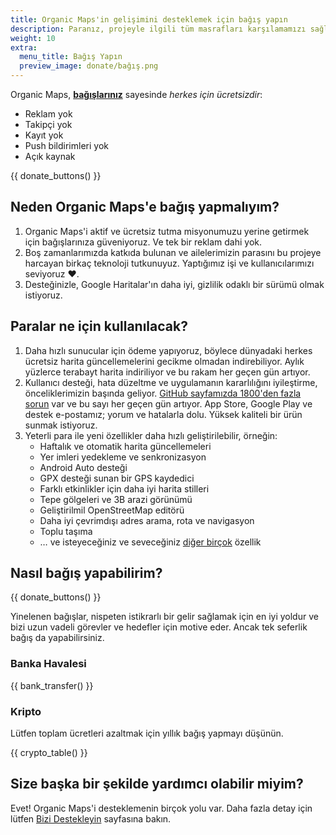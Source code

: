 ```yaml
---
title: Organic Maps'in gelişimini desteklemek için bağış yapın
description: Paranız, projeyle ilgili tüm masrafları karşılamamızı sağlıyor ve Organic Maps'i iyileştirmemiz için bizi motive ediyor.
weight: 10
extra:
  menu_title: Bağış Yapın
  preview_image: donate/bağış.png
---
```


Organic Maps, **[bağışlarınız][stripe]** sayesinde _herkes için ücretsizdir_:

- Reklam yok
- Takipçi yok
- Kayıt yok
- Push bildirimleri yok
- Açık kaynak

{{ donate_buttons() }}

## Neden Organic Maps'e bağış yapmalıyım?

1. Organic Maps'i aktif ve ücretsiz tutma misyonumuzu yerine getirmek için bağışlarınıza güveniyoruz.
   Ve tek bir reklam dahi yok.
2. Boş zamanlarımızda katkıda bulunan ve ailelerimizin parasını bu projeye harcayan birkaç teknoloji tutkunuyuz.
   Yaptığımız işi ve kullanıcılarımızı seviyoruz ❤️.
3. Desteğinizle, Google Haritalar'ın daha iyi, gizlilik odaklı bir sürümü olmak istiyoruz.

## Paralar ne için kullanılacak?

1. Daha hızlı sunucular için ödeme yapıyoruz, böylece dünyadaki herkes ücretsiz harita güncellemelerini gecikme olmadan indirebiliyor.
   Aylık yüzlerce terabayt harita indiriliyor ve bu rakam her geçen gün artıyor.
2. Kullanıcı desteği, hata düzeltme ve uygulamanın kararlılığını iyileştirme, önceliklerimizin başında geliyor.
   [GitHub sayfamızda 1800'den fazla sorun][github issues] var ve bu sayı her geçen gün artıyor.
   App Store, Google Play ve destek e-postamız; yorum ve hatalarla dolu. Yüksek kaliteli bir ürün sunmak istiyoruz.
3. Yeterli para ile yeni özellikler daha hızlı geliştirilebilir, örneğin:
   - Haftalık ve otomatik harita güncellemeleri
   - Yer imleri yedekleme ve senkronizasyon
   - Android Auto desteği
   - GPX desteği sunan bir GPS kaydedici
   - Farklı etkinlikler için daha iyi harita stilleri
   - Tepe gölgeleri ve 3B arazi görünümü
   - Geliştirilmil OpenStreetMap editörü
   - Daha iyi çevrimdışı adres arama, rota ve navigasyon
   - Toplu taşıma
   - … ve isteyeceğiniz ve seveceğiniz [diğer birçok][github issues] özellik

## Nasıl bağış yapabilirim?

{{ donate_buttons() }}

Yinelenen bağışlar, nispeten istikrarlı bir gelir sağlamak için
en iyi yoldur ve bizi uzun vadeli görevler ve hedefler için motive
eder. Ancak tek seferlik bağış da yapabilirsiniz.

### Banka Havalesi

{{ bank_transfer() }}

### Kripto

Lütfen toplam ücretleri azaltmak için yıllık bağış yapmayı düşünün.

{{ crypto_table() }}

## Size başka bir şekilde yardımcı olabilir miyim?

Evet! Organic Maps'i desteklemenin birçok yolu var. Daha fazla
detay için lütfen [Bizi Destekleyin](@/support-us/index.tr.md) sayfasına bakın.

[stripe]: https://donate.organicmaps.app/ "Stripe ile Bağış Yapın"
[github issues]: https://github.com/organicmaps/organicmaps/issues "GitHub'daki Öneri ve Hatalar Listesi"
